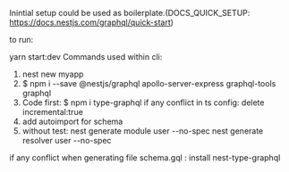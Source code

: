 Inintial setup could be used as boilerplate.(DOCS_QUICK_SETUP: https://docs.nestjs.com/graphql/quick-start)

to run:

yarn start:dev
Commands used within cli:

1. nest new myapp
2. $ npm i --save @nestjs/graphql apollo-server-express graphql-tools graphql
3. Code first: $ npm i type-graphql
if any conflict in ts config: delete incremental:true
4. add autoimport for schema
5. without test: nest generate module user --no-spec
nest generate resolver user --no-spec
 
 if any conflict when generating file schema.gql  : install nest-type-graphql


